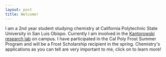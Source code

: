 ```yaml
---
layout: post
title: Welcome!
---
```

I am a 2nd year student studying chemistry at California Polytechnic State University in San Luis Obispo. Currently I am involved in the [Kantorowski research lab](https://chemistry.calpoly.edu/content/faculty/kantorowski_eric) on campus. I have participated in the Cal Poly Frost Summer Program and will be a Frost Scholarship recipient in the spring. Chemistry's applications as you can tell are very important to me, click on to learn more!

